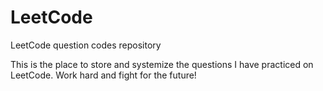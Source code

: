 # LeetCode
LeetCode question codes repository

This is the place to store and systemize the questions I have practiced on LeetCode. 
Work hard and fight for the future!
